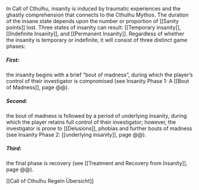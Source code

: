
In Call of Cthulhu, insanity is induced by traumatic experiences and the ghastly comprehension that connects to the Cthulhu Mythos. The duration of the insane state depends upon the number or proportion of [[Sanity points]] lost.
Three states of insanity can result: [[Temporary insanity]], [[Indefinite Insanity]], and [[Permanent Insanity]].
Regardless of whether the insanity is temporary or indefinite, it will consist of three distinct game phases:

##### First: 
the insanity begins with a brief “bout of madness”, during which the player’s control of their investigator is compromised (see Insanity Phase 1: A [[Bout of Madness]], page @@).

##### Second: 
the bout of madness is followed by a period of underlying insanity, during which the player retains full control of their investigator; however, the investigator is prone to [[Delusions]], phobias and further bouts of madness (see Insanity Phase 2: [[underlying insanity]], page @@).

##### Third: 
the final phase is recovery (see [[Treatment and Recovery from Insanity]], page @@).



[[Call of Cthulhu Regeln Übersicht]]





